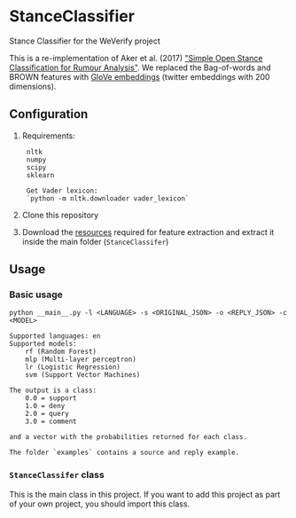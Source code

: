 # StanceClassifier
Stance Classifier for the WeVerify project

This is a re-implementation of Aker et al. (2017) ["Simple Open Stance Classification for Rumour Analysis"](https://arxiv.org/pdf/1708.05286.pdf). We replaced the Bag-of-words and BROWN features with [GloVe embeddings](https://nlp.stanford.edu/projects/glove/) (twitter embeddings with 200 dimensions). 

## Configuration
1) Requirements:

        nltk
        numpy
        scipy
        sklearn
    
        Get Vader lexicon: 
        `python -m nltk.downloader vader_lexicon`

2) Clone this repository

3) Download the [resources](http://staffwww.dcs.shef.ac.uk/people/C.Scarton/resources.tar.gz) required for feature extraction and extract it inside the main folder (`StanceClassifer`)

## Usage

### Basic usage
```
python __main__.py -l <LANGUAGE> -s <ORIGINAL_JSON> -o <REPLY_JSON> -c <MODEL>
```
    Supported languages: en
    Supported models: 
        rf (Random Forest)
        mlp (Multi-layer perceptron)
        lr (Logistic Regression)
        svm (Support Vector Machines)

    The output is a class:
        0.0 = support
        1.0 = deny
        2.0 = query
        3.0 = comment

    and a vector with the probabilities returned for each class.

    The folder `examples` contains a source and reply example.

### `StanceClassifer` class
This is the main class in this project. If you want to add this project as part of your own project, you should import this class. 

